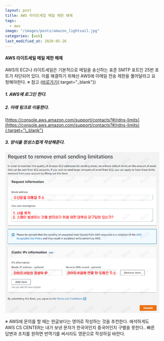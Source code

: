 ```yaml
---
layout: post
title: AWS 라이트세일 메일 제한 해제
tags:
  - aws
image: "/images/posts/amazon_lightsail.jpg"
categories: [web]
last_modified_at: 2020-05-26
---
```


#### AWS 라이트세일 메일 제한 해제

AWS의 EC2나 라이트세일은 기본적으로 메일을 송신하는 표준 SMTP 포트인 25번 포트가 차단되어 있다.
이를 해결하기 위해선 AWS에 이메일 전송 제한을 풀어달라고 요청해야한다. ※ 참고 ([바로가기](https://aws.amazon.com/ko/premiumsupport/knowledge-center/ec2-port-25-throttle/){:target="\_blank"})

##### 1. AWS에 로그인 한다.

##### 2. 아래 링크로 이동한다.

[https://console.aws.amazon.com/support/contacts?#/rdns-limits](https://console.aws.amazon.com/support/contacts?#/rdns-limits){:target="\_blank"}

##### 3. 양식을 정성스럽게 작성해준다.

![aws-lightsail-25port](/images/posts/200526-aws-port.jpg "aws-lightsail-25port")

※ AWS에 문의를 할 때는 한글보다는 영어로 작성하는 것을 추천한다. 애석하게도 AWS CS CENTER는 내가 보낸 문자가 한국어인지 중국어인지 구별을 못한다..
빠른 답변과 조치를 원하면 번역기를 써서라도 영문으로 작성하길 바란다.
